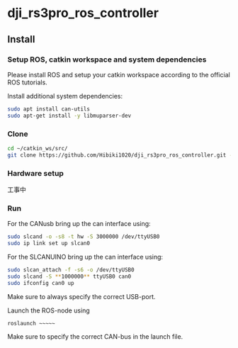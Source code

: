 # dji_rs3pro_ros_controller


## Install

### Setup ROS, catkin workspace and system dependencies
Please install ROS and setup your catkin workspace according to the official ROS tutorials.

Install additional system dependencies:
```bash
sudo apt install can-utils
sudo apt-get install -y libmuparser-dev
```

### Clone
```bash
cd ~/catkin_ws/src/
git clone https://github.com/Hibiki1020/dji_rs3pro_ros_controller.git --recursive
```

### Hardware setup
工事中

### Run
For the CANusb bring up the can interface using:
```bash
sudo slcand -o -s8 -t hw -S 3000000 /dev/ttyUSB0
sudo ip link set up slcan0
```

For the SLCANUINO bring up the can interface using:
```bash
sudo slcan_attach -f -s6 -o /dev/ttyUSB0
sudo slcand -S **1000000** ttyUSB0 can0
sudo ifconfig can0 up
```

Make sure to always specify the correct USB-port.

Launch the ROS-node using
```
roslaunch ~~~~~
```

Make sure to specify the correct CAN-bus in the launch file.
